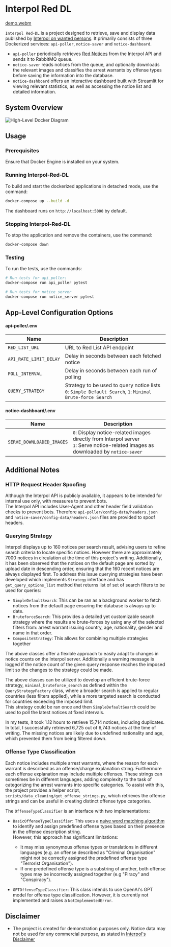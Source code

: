 # Interpol Red DL
[demo.webm](https://github.com/user-attachments/assets/6c975a29-3d71-4424-bcd0-bae8543abee0)


`Interpol Red-DL` is a project designed to retrieve, save and display data published by [Interpol on wanted persons](https://www.interpol.int/How-we-work/Notices/Red-Notices/). It primarily consists of three Dockerized services: `api-poller`, `notice-saver` and `notice-dashboard`.  
- `api-poller` periodically retrieves [Red Notices](https://www.interpol.int/How-we-work/Notices/Red-Notices/View-Red-Notices) from the Interpol API and sends it to RabbitMQ queue.  
- `notice-saver` reads notices from the queue, and optionally downloads the relevant images and classifies the arrest warrants by offense types before saving the information into the database. 
- `notice-dashboard` offers an interactive dashboard built with Streamlit for viewing relevant statistics, as well as accessing the notice list and detailed information.

## System Overview
![High-Level Docker Diagram](https://github.com/user-attachments/assets/5c57a0a5-8c63-4e75-98be-88cece9d1b5d)

## Usage

### Prerequisites
Ensure that Docker Engine is installed on your system.

### Running Interpol-Red-DL
To build and start the dockerized applications in detached mode, use the command:
```bash
docker-compose up --build -d
```
The dashboard runs on `http://localhost:5000` by default.
### Stopping Interpol-Red-DL
To stop the application and remove the containers, use the command:
```bash
docker-compose down
```
### Testing
To run the tests, use the commands:
```bash
# Run tests for api_poller:
docker-compose run api_poller pytest

# Run tests for notice_server
docker-compose run notice_server pytest
```
## App-Level Configuration Options
#### api-poller/.env
| Name                    | Description                                                |
| ----------------------- | ---------------------------------------------------------- |
| `RED_LIST_URL`          | URL to Red List API endpoint                           |
| `API_RATE_LIMIT_DELAY`  | Delay in seconds between each fetched notice           |
| `POLL_INTERVAL`         | Delay in seconds between each run of polling           |
| `QUERY_STRATEGY`        | Strategy to be used to query notice lists <br>`0`: `Simple Default Search`, `1`: `Minimal Brute-force Search` |

#### notice-dashboard/.env
| Name                          | Description                                              |
| ----------------------------- | ---------------------------------------------------------|
| `SERVE_DOWNLOADED_IMAGES`        | `0`: Display notice-related images directly from Interpol server <br>`1`: Serve notice-related images as downloaded by `notice-saver`  |


## Additional Notes
### HTTP Request Header Spoofing
Although the Interpol API is publicly available, it appears to be intended for internal use only, with measures to prevent bots.  
The Interpol API includes User-Agent and other header field validation checks to prevent bots. Therefore `api-poller/config-data/headers.json` and ``notice-saver/config-data/headers.json`` files are provided to spoof headers.


### Querying Strategy
Interpol displays up to 160 notices per search result, advising users to refine search criteria to locate specific notices. However there are approximately 7000 notices in circulation at the time of this project's writing. Additionally, it has been observed that the notices on the default page are sorted by upload date in descending order, ensuring that the 160 recent notices are always displayed first.
To address this issue querying strategies have been developed which implements `Strategy` interface and has `get_query_options_list` method that returns list of set of search filters to be used for queries:
- `SimpleDefaultSearch`: This can be ran as a background worker to fetch notices from the default page ensuring the database is always up to date.
- `BruteforceSearch`: This provides a detailed yet customizable search strategy where the results are brute-forces by using any of the selected filters from: arrest warrant issuing country, age, nationality, gender and name in that order.
- `CompositeStrategy`: This allows for combining multiple strategies together   

The above classes offer a flexible approach to easily adapt to changes in notice counts on the Interpol server. Additionally a warning message is logged if the notice count of the given query response reaches the imposed limit so the changes to the strategy could be made.

The above classes can be utilized to develop an efficient brute-force strategy, `minimal_bruteforce_search`  as defined within the `QueryStrategyFactory` class, where a broader search is applied to regular countries (less filters applied), while a more targeted search is conducted for countries exceeding the imposed limit.  
This strategy could be ran once and then `SimpleDefaultSearch` could be used to poll the latest notices at fixed intervals.

In my tests, it took 1.12 hours to retrieve 15,714 notices, including duplicates. In total, I successfully retrieved 6,725 out of 6,743 notices at the time of writing. The missing notices are likely due to undefined nationality and age, which prevented them from being filtered down.

### Offense Type Classification
Each notice includes multiple arrest warrants, where the reason for each warrant is described as an offense/charge explanation string. Furthermore each offense explanation may include multiple offenses. These strings can sometimes be in different languages, adding complexity to the task of categorizing the arrest warrants into specific categories. To assist with this, the project provides a helper script, `scripts/data_cleaning/get_offense_strings.py`, which retrieves the offense strings and can be useful in creating distinct offense type categories.

The `OffenseTypeClassifier` is an interface with two implementations:
- `BasicOffenseTypeClassifier`: This uses a [naive word matching algorithm](https://en.wikipedia.org/wiki/String-searching_algorithm#Naive_string_search) to identify and assign predefined offense types based on their presence in the offense description string.  
However, this approach has significant limitations:  
  - It may miss synonymous offense types or translations in different languages (e.g. an offense described as "Criminal Organisation" might not be correctly assigned the predefined offense type "Terrorist Organisation").  
  - If one predefined offense type is a substring of another, both offense types may be incorrectly assigned together (e.g "Piracy" and "Conspiracy").

- `GPTOffenseTypeClassifier`: This class intends to use OpenAI's GPT model for offense type classification. However, it is currently not implemented and raises a `NotImplementedError`.

## Disclaimer
- The project is created for demonstration purposes only. Notice data may not be used for any commercial purpose, as stated in [Interpol's Disclaimer](https://www.interpol.int/How-we-work/Notices/Red-Notices/View-Red-Notices)
